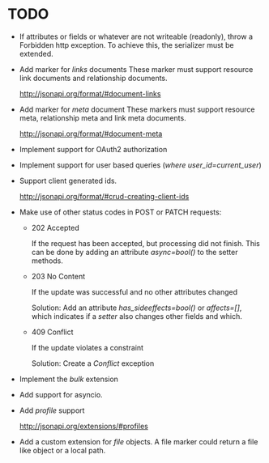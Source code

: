 # TODO


*   If attributes or fields or whatever are not writeable (readonly), throw
    a Forbidden http exception. To achieve this, the serializer must be
    extended.

*   Add marker for *links* documents
    These marker must support resource link documents and relationship
    documents.

    http://jsonapi.org/format/#document-links

*   Add marker for *meta* document
    These markers must support resource meta, relationship meta and link meta
    documents.

    http://jsonapi.org/format/#document-meta

*   Implement support for OAuth2 authorization

*   Implement support for user based queries (*where user_id=current_user*)

*   Support client generated ids.

    http://jsonapi.org/format/#crud-creating-client-ids

*   Make use of other status codes in POST or PATCH requests:

    *   202 Accepted

        If the request has been accepted, but processing did not finish.
        This can be done by adding an attribute *async=bool()* to the setter
        methods.

    *   203 No Content

        If the update was successful and no other attributes changed

        Solution:
        Add an attribute *has_sideeffects=bool()* or *affects=[]*, which
        indicates if a *setter* also changes other fields and which.

    *   409 Conflict

        If the update violates a constraint

        Solution: Create a *Conflict* exception

*   Implement the *bulk* extension

*   Add support for asyncio.

*   Add *profile* support

    http://jsonapi.org/extensions/#profiles

*   Add a custom extension for *file* objects. A file marker could return a file
    like object or a local path.
